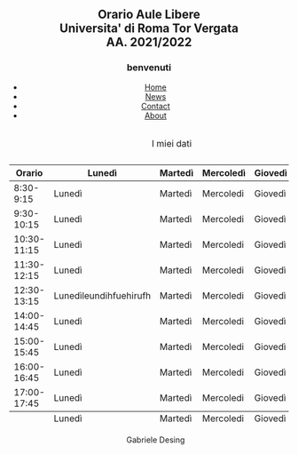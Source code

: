 <!DOCTYPE html>
<head>
    <title>Retro Condo</title>
    <link href="https://fonts.googleapis.com/css?family=Ubuntu" rel="stylesheet">
    <link href="/css/style.css" rel="stylesheet" type="text/css">
</head>
<body>
<header>
<div style="max-width:1000px;margin:0 auto;">
<h2> 
<p align="center">
Orario Aule Libere <br>
Universita' di Roma Tor Vergata<br>
<b>AA. 2021/2022</b>
</p>
</h2>
<h3 class="titolo">benvenuti </h3>
  <ul>
  <li><a href="#home">Home</a></li>
  <li><a href="#news">News</a></li>
  <li><a href="#contact">Contact</a></li>
  <li><a href="#about">About</a></li>
</ul>
    <table>
<caption>
<p>I miei dati</p>
</caption>
<thead>
<tr><th>Orario</th><th>Lunedì</th><th>Martedì</th><th>Mercoledì</th><th>Giovedì</th><th>Venerdì</th></tr>
</thead>
<tfoot>
<tr><td>        </td><td>Lunedì</td><td>Martedì</td><td>Mercoledi</td><td>Giovedì</td><td>Venerdì</td></tr>
</tfoot>
<tbody>
<tr><td>8:30-9:15</td><td>Lunedì</td><td>Martedì</td><td>Mercoledi</td><td>Giovedì</td><td>Venerdì</td></tr>
<tr><td>9:30-10:15</td><td>Lunedì</td><td>Martedì</td><td>Mercoledi</td><td>Giovedì</td><td>Venerdì</td></tr>
<tr><td>10:30-11:15</td><td>Lunedì</td><td>Martedì</td><td>Mercoledi</td><td>Giovedì</td><td>Venerdì</td></tr>
<tr><td>11:30-12:15</td><td>Lunedì</td><td>Martedì</td><td>Mercoledi</td><td>Giovedì</td><td>Venerdì</td></tr>
<tr><td>12:30-13:15</td><td>Lunedìleundihfuehirufh</td><td>Martedì</td><td>Mercoledi</td><td>Giovedì</td><td>Venerdì</td></tr>
<tr><td>14:00-14:45</td><td>Lunedì</td><td>Martedì</td><td>Mercoledi</td><td>Giovedì</td><td>Venerdì</td></tr>
<tr><td>15:00-15:45</td><td>Lunedì</td><td>Martedì</td><td>Mercoledi</td><td>Giovedì</td><td>Venerdì</td></tr>
<tr><td>16:00-16:45</td><td>Lunedì</td><td>Martedì</td><td>Mercoledi</td><td>Giovedì</td><td>Venerdì</td></tr>
<tr><td>17:00-17:45</td><td>Lunedì</td><td>Martedì</td><td>Mercoledi</td><td>Giovedì</td><td>Venerdì</td></tr>

</tbody>
</table>
<ul class= "a">

<div id="myDiv">
Gabriele Desing
</div>

</div>
</header>
</body>
